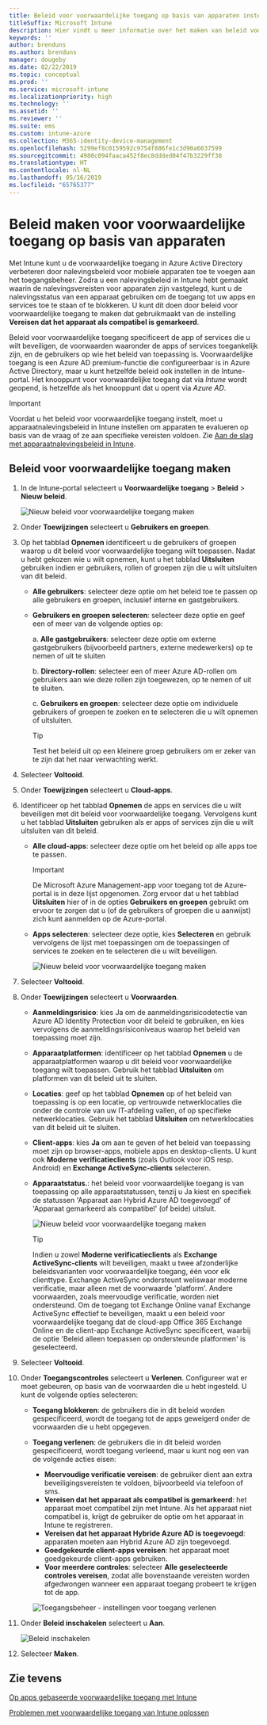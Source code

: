 ```yaml
---
title: Beleid voor voorwaardelijke toegang op basis van apparaten instellen met behulp van Intune
titleSuffix: Microsoft Intune
description: Hier vindt u meer informatie over het maken van beleid voor voorwaardelijke toegang op basis van apparaten met behulp van apparaatnalevingsbeleid van Microsoft Intune en Mobile Application Management (MAM).
keywords: ''
author: brenduns
ms.author: brenduns
manager: dougeby
ms.date: 02/22/2019
ms.topic: conceptual
ms.prod: ''
ms.service: microsoft-intune
ms.localizationpriority: high
ms.technology: ''
ms.assetid: ''
ms.reviewer: ''
ms.suite: ems
ms.custom: intune-azure
ms.collection: M365-identity-device-management
ms.openlocfilehash: 5299ef8c0159592c9754f886fe1c3d90a6637599
ms.sourcegitcommit: 4980c094faaca452f8ec8ddded04f47b3229ff38
ms.translationtype: HT
ms.contentlocale: nl-NL
ms.lasthandoff: 05/16/2019
ms.locfileid: "65765377"
---
```

# <a name="create-a-device-based-conditional-access-policy"></a>Beleid maken voor voorwaardelijke toegang op basis van apparaten

Met Intune kunt u de voorwaardelijke toegang in Azure Active Directory verbeteren door nalevingsbeleid voor mobiele apparaten toe te voegen aan het toegangsbeheer. Zodra u een nalevingsbeleid in Intune hebt gemaakt waarin de nalevingsvereisten voor apparaten zijn vastgelegd, kunt u de nalevingsstatus van een apparaat gebruiken om de toegang tot uw apps en services toe te staan of te blokkeren. U kunt dit doen door beleid voor voorwaardelijke toegang te maken dat gebruikmaakt van de instelling **Vereisen dat het apparaat als compatibel is gemarkeerd**.  

Beleid voor voorwaardelijke toegang specificeert de app of services die u wilt beveiligen, de voorwaarden waaronder de apps of services toegankelijk zijn, en de gebruikers op wie het beleid van toepassing is. Voorwaardelijke toegang is een Azure AD premium-functie die configureerbaar is in Azure Active Directory, maar u kunt hetzelfde beleid ook instellen in de Intune-portal. Het knooppunt voor voorwaardelijke toegang dat via *Intune* wordt geopend, is hetzelfde als het knooppunt dat u opent via *Azure AD*.  

> [!IMPORTANT]
> Voordat u het beleid voor voorwaardelijke toegang instelt, moet u apparaatnalevingsbeleid in Intune instellen om apparaten te evalueren op basis van de vraag of ze aan specifieke vereisten voldoen. Zie [Aan de slag met apparaatnalevingsbeleid in Intune](device-compliance-get-started.md).

## <a name="create-conditional-access-policy"></a>Beleid voor voorwaardelijke toegang maken

1.  In de Intune-portal selecteert u **Voorwaardelijke toegang** > **Beleid** > **Nieuw beleid**.
   
    ![Nieuw beleid voor voorwaardelijke toegang maken](media/create-conditional-access-intune/create-ca.png)
 
2.  Onder **Toewijzingen** selecteert u **Gebruikers en groepen**. 
3.  Op het tabblad **Opnemen** identificeert u de gebruikers of groepen waarop u dit beleid voor voorwaardelijke toegang wilt toepassen. Nadat u hebt gekozen wie u wilt opnemen, kunt u het tabblad **Uitsluiten** gebruiken indien er gebruikers, rollen of groepen zijn die u wilt uitsluiten van dit beleid.  
    - **Alle gebruikers**: selecteer deze optie om het beleid toe te passen op alle gebruikers en groepen, inclusief interne en gastgebruikers.
  
    - **Gebruikers en groepen selecteren**: selecteer deze optie en geef een of meer van de volgende opties op:
  
      a. **Alle gastgebruikers**: selecteer deze optie om externe gastgebruikers (bijvoorbeeld partners, externe medewerkers) op te nemen of uit te sluiten
       
      b. **Directory-rollen**: selecteer een of meer Azure AD-rollen om gebruikers aan wie deze rollen zijn toegewezen, op te nemen of uit te sluiten.
      
      c. **Gebruikers en groepen**: selecteer deze optie om individuele gebruikers of groepen te zoeken en te selecteren die u wilt opnemen of uitsluiten.
     
       > [!TIP]  
       > Test het beleid uit op een kleinere groep gebruikers om er zeker van te zijn dat het naar verwachting werkt.
4.  Selecteer **Voltooid**.
5.  Onder **Toewijzingen** selecteert u **Cloud-apps**. 
6.  Identificeer op het tabblad **Opnemen** de apps en services die u wilt beveiligen met dit beleid voor voorwaardelijke toegang. Vervolgens kunt u het tabblad **Uitsluiten** gebruiken als er apps of services zijn die u wilt uitsluiten van dit beleid.
    - **Alle cloud-apps**: selecteer deze optie om het beleid op alle apps toe te passen.
      > [!IMPORTANT]  
      > De Microsoft Azure Management-app voor toegang tot de Azure-portal is in deze lijst opgenomen. Zorg ervoor dat u het tabblad **Uitsluiten** hier of in de opties **Gebruikers en groepen** gebruikt om ervoor te zorgen dat u (of de gebruikers of groepen die u aanwijst) zich kunt aanmelden op de Azure-portal. 

    - **Apps selecteren**: selecteer deze optie, kies **Selecteren** en gebruik vervolgens de lijst met toepassingen om de toepassingen of services te zoeken en te selecteren die u wilt beveiligen.
    
      ![Nieuw beleid voor voorwaardelijke toegang maken](media/create-conditional-access-intune/create-ca-select-apps.png)

7.  Selecteer **Voltooid**.
8.  Onder **Toewijzingen** selecteert u **Voorwaarden**.
    - **Aanmeldingsrisico**: kies Ja om de aanmeldingsrisicodetectie van Azure AD Identity Protection voor dit beleid te gebruiken, en kies vervolgens de aanmeldingsrisiconiveaus waarop het beleid van toepassing moet zijn.
    - **Apparaatplatformen**: identificeer op het tabblad **Opnemen** u de apparaatplatformen waarop u dit beleid voor voorwaardelijke toegang wilt toepassen. Gebruik het tabblad **Uitsluiten** om platformen van dit beleid uit te sluiten.
    - **Locaties**: geef op het tabblad **Opnemen** op of het beleid van toepassing is op een locatie, op vertrouwde netwerklocaties die onder de controle van uw IT-afdeling vallen, of op specifieke netwerklocaties. Gebruik het tabblad **Uitsluiten** om netwerklocaties van dit beleid uit te sluiten. 
    - **Client-apps**: kies **Ja** om aan te geven of het beleid van toepassing moet zijn op browser-apps, mobiele apps en desktop-clients. U kunt ook **Moderne verificatieclients** (zoals Outlook voor iOS resp. Android) en **Exchange ActiveSync-clients** selecteren.
    - **Apparaatstatus.**: het beleid voor voorwaardelijke toegang is van toepassing op alle apparaatstatussen, tenzij u Ja kiest en specifiek de statussen 'Apparaat aan Hybrid Azure AD toegevoegd' of 'Apparaat gemarkeerd als compatibel' (of beide) uitsluit.
    
      ![Nieuw beleid voor voorwaardelijke toegang maken](media/create-conditional-access-intune/create-ca-device-platforms.png)

      > [!TIP]  
      > Indien u zowel **Moderne verificatieclients** als **Exchange ActiveSync-clients** wilt beveiligen, maakt u twee afzonderlijke beleidsvarianten voor voorwaardelijke toegang, één voor elk clienttype. Exchange ActiveSync ondersteunt weliswaar moderne verificatie, maar alleen met de voorwaarde 'platform'. Andere voorwaarden, zoals meervoudige verificatie, worden niet ondersteund. Om de toegang tot Exchange Online vanaf Exchange ActiveSync effectief te beveiligen, maakt u een beleid voor voorwaardelijke toegang dat de cloud-app Office 365 Exchange Online en de client-app Exchange ActiveSync specificeert, waarbij de optie 'Beleid alleen toepassen op ondersteunde platformen' is geselecteerd.

9.  Selecteer **Voltooid**.
10. Onder **Toegangscontroles** selecteert u **Verlenen**. Configureer wat er moet gebeuren, op basis van de voorwaarden die u hebt ingesteld.  U kunt de volgende opties selecteren:
    - **Toegang blokkeren**: de gebruikers die in dit beleid worden gespecificeerd, wordt de toegang tot de apps geweigerd onder de voorwaarden die u hebt opgegeven.
    - **Toegang verlenen**: de gebruikers die in dit beleid worden gespecificeerd, wordt toegang verleend, maar u kunt nog een van de volgende acties eisen:
      - **Meervoudige verificatie vereisen**: de gebruiker dient aan extra beveiligingsvereisten te voldoen, bijvoorbeeld via telefoon of sms.
      - **Vereisen dat het apparaat als compatibel is gemarkeerd**: het apparaat moet compatibel zijn met Intune. Als het apparaat niet compatibel is, krijgt de gebruiker de optie om het apparaat in Intune te registreren. 
      - **Vereisen dat het apparaat Hybride Azure AD is toegevoegd**: apparaten moeten aan Hybrid Azure AD zijn toegevoegd.
      - **Goedgekeurde client-apps vereisen**: het apparaat moet goedgekeurde client-apps gebruiken. 
      - **Voor meerdere controles**: selecteer **Alle geselecteerde controles vereisen**, zodat alle bovenstaande vereisten worden afgedwongen wanneer een apparaat toegang probeert te krijgen tot de app.
    
      ![Toegangsbeheer - instellingen voor toegang verlenen](media/create-conditional-access-intune/create-ca-grant-access-settings.png)
 
11. Onder **Beleid inschakelen** selecteert u **Aan**.
     
     ![Beleid inschakelen](media/create-conditional-access-intune/enable-policy.png)

12. Selecteer **Maken**.

## <a name="see-also"></a>Zie tevens
[Op apps gebaseerde voorwaardelijke toegang met Intune](app-based-conditional-access-intune.md)

[Problemen met voorwaardelijke toegang van Intune oplossen](https://support.microsoft.com/help/4456106)
